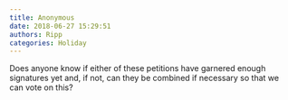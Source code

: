 ```yaml
---
title: Anonymous
date: 2018-06-27 15:29:51
authors: Ripp
categories: Holiday
---
```


 Does anyone know if either of these petitions have garnered enough signatures yet and, if not, can they be combined if necessary so that we can vote on this?